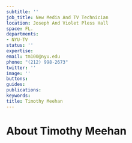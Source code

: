 ```yaml
---
subtitle: ''
job_title: New Media And TV Technician
location: Joseph And Violet Pless Hall
space: FL.
departments:
- NYU-TV
status: ''
expertise: 
email: tm100@nyu.edu
phone: "(212) 998-2673"
twitter: ''
image: ''
buttons: 
guides: 
publications: 
keywords: 
title: Timothy Meehan
---
```


# About Timothy Meehan